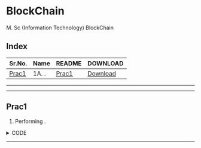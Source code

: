# BlockChain

M. Sc (Information Technology)
BlockChain



## Index

| Sr.No. | Name | README | DOWNLOAD |
| --- | --- | --- | --- |
| [Prac1](/MscIT/Semester%204/Blockchain/Practical01/) | 1A. . | [Prac1](#prac1) |  [Download](https://NinadKarlekar.github.io/Practical_BscIT_MscIT_Ninad/MscIT/Semester%204/Blockchain/Practical01/DL_1.py) |


******************
---------------------

## Prac1

1. Performing .



<details>
<summary>CODE</summary>

```python



```

</details>


******************************************************

